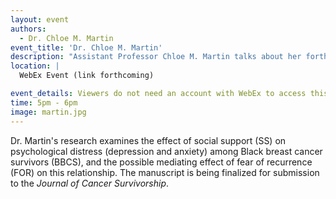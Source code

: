 ```yaml
---
layout: event
authors:
  - Dr. Chloe M. Martin
event_title: 'Dr. Chloe M. Martin'
description: "Assistant Professor Chloe M. Martin talks about her forthcoming article and research, The Impact of Social Support on Psychological Distress Among Black Breast Cancer Survivors: The Mediating Role of Fear of Recurrence"
location: |
  WebEx Event (link forthcoming)

event_details: Viewers do not need an account with WebEx to access this event. After clicking the link, the event can be viewed either through your web browser or by downloading the WebEx desktop application. If this is your first time using WebEx, please plan on joining the event several minutes before the starting time to troubleshoot any issues.
time: 5pm - 6pm
image: martin.jpg
---
```

Dr. Martin's research examines the effect of social support (SS) on psychological distress (depression and anxiety) among Black breast cancer survivors (BBCS), and the possible mediating effect of fear of recurrence (FOR) on this relationship. The manuscript is being finalized for submission to the _Journal of Cancer Survivorship_.
